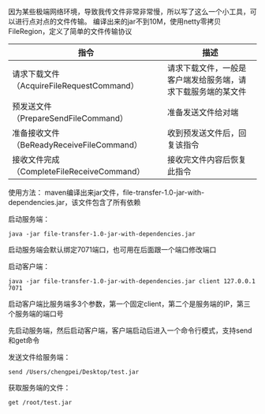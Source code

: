 因为某些极端网络环境，导致我传文件非常非常慢，所以写了这么一个小工具，可以进行点对点的文件传输。
编译出来的jar不到10M，使用netty零拷贝FileRegion，定义了简单的文件传输协议

| 指令 | 描述 |
| ------------- | ------------- |
| 请求下载文件（AcquireFileRequestCommand） | 请求下载文件，一般是客户端发给服务端，请求下载服务端的某文件 |
| 预发送文件（PrepareSendFileCommand） | 准备发送文件给对端 |
| 准备接收文件（BeReadyReceiveFileCommand） | 收到预发送文件后，回复该指令 |
| 接收文件完成（CompleteFileReceiveCommand） | 接收完文件内容后恢复此指令 |

使用方法：
maven编译出来jar文件，file-transfer-1.0-jar-with-dependencies.jar，该文件包含了所有依赖

启动服务端：
```
java -jar file-transfer-1.0-jar-with-dependencies.jar
```
启动服务端会默认绑定7071端口，也可用在后面跟一个端口修改端口

启动客户端：
```
java -jar file-transfer-1.0-jar-with-dependencies.jar client 127.0.0.1 7071
```
启动客户端比服务端多3个参数，第一个固定client，第二个是服务端的IP，第三个服务端的端口号

先启动服务端，然后启动客户端，客户端启动后进入一个命令行模式，支持send和get命令

发送文件给服务端：
```
send /Users/chengpei/Desktop/test.jar
```
获取服务端的文件：
```
get /root/test.jar
```
